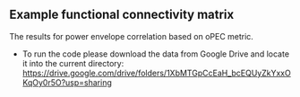 ## Example functional connectivity matrix 
The results for power envelope correlation based on oPEC metric. 
- To run the code please download the data from Google Drive and locate it into the current directory: https://drive.google.com/drive/folders/1XbMTGpCcEaH_bcEQUyZkYxxOKqOy0r5O?usp=sharing
